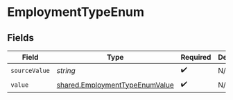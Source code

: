 # EmploymentTypeEnum


## Fields

| Field                                                                            | Type                                                                             | Required                                                                         | Description                                                                      |
| -------------------------------------------------------------------------------- | -------------------------------------------------------------------------------- | -------------------------------------------------------------------------------- | -------------------------------------------------------------------------------- |
| `sourceValue`                                                                    | *string*                                                                         | :heavy_check_mark:                                                               | N/A                                                                              |
| `value`                                                                          | [shared.EmploymentTypeEnumValue](../../models/shared/employmenttypeenumvalue.md) | :heavy_check_mark:                                                               | N/A                                                                              |